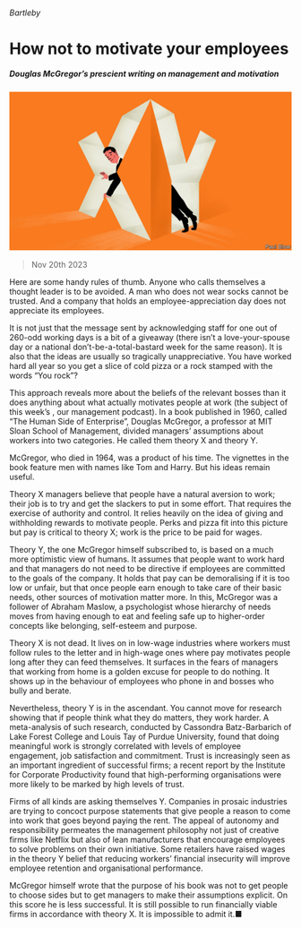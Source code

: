 ###### Bartleby

# How not to motivate your employees 

##### Douglas McGregor’s prescient writing on management and motivation 

![image](images/20231125_WBD001.jpg) 

> Nov 20th 2023 

Here are some handy rules of thumb. Anyone who calls themselves a thought leader is to be avoided. A man who does not wear socks cannot be trusted. And a company that holds an employee-appreciation day does not appreciate its employees. 

It is not just that the message sent by acknowledging staff for one out of 260-odd working days is a bit of a giveaway (there isn’t a love-your-spouse day or a national don’t-be-a-total-bastard week for the same reason). It is also that the ideas are usually so tragically unappreciative. You have worked hard all year so you get a slice of cold pizza or a rock stamped with the words “You rock”? 

This approach reveals more about the beliefs of the relevant bosses than it does anything about what actually motivates people at work (the subject of this week’s , our management podcast). In a book published in 1960, called “The Human Side of Enterprise”, Douglas McGregor, a professor at MIT Sloan School of Management, divided managers’ assumptions about workers into two categories. He called them theory X and theory Y. 

McGregor, who died in 1964, was a product of his time. The vignettes in the book feature men with names like Tom and Harry. But his ideas remain useful. 

Theory X managers believe that people have a natural aversion to work; their job is to try and get the slackers to put in some effort. That requires the exercise of authority and control. It relies heavily on the idea of giving and withholding rewards to motivate people. Perks and pizza fit into this picture but pay is critical to theory X; work is the price to be paid for wages.

Theory Y, the one McGregor himself subscribed to, is based on a much more optimistic view of humans. It assumes that people want to work hard and that managers do not need to be directive if employees are committed to the goals of the company. It holds that pay can be demoralising if it is too low or unfair, but that once people earn enough to take care of their basic needs, other sources of motivation matter more. In this, McGregor was a follower of Abraham Maslow, a psychologist whose hierarchy of needs moves from having enough to eat and feeling safe up to higher-order concepts like belonging, self-esteem and purpose. 

Theory X is not dead. It lives on in low-wage industries where workers must follow rules to the letter and in high-wage ones where pay motivates people long after they can feed themselves. It surfaces in the fears of managers that working from home is a golden excuse for people to do nothing. It shows up in the behaviour of employees who phone in and bosses who bully and berate. 

Nevertheless, theory Y is in the ascendant. You cannot move for research showing that if people think what they do matters, they work harder. A meta-analysis of such research, conducted by Cassondra Batz-Barbarich of Lake Forest College and Louis Tay of Purdue University, found that doing meaningful work is strongly correlated with levels of employee engagement, job satisfaction and commitment. Trust is increasingly seen as an important ingredient of successful firms; a recent report by the Institute for Corporate Productivity found that high-performing organisations were more likely to be marked by high levels of trust. 

Firms of all kinds are asking themselves Y. Companies in prosaic industries are trying to concoct purpose statements that give people a reason to come into work that goes beyond paying the rent. The appeal of autonomy and responsibility permeates the management philosophy not just of creative firms like Netflix but also of lean manufacturers that encourage employees to solve problems on their own initiative. Some retailers have raised wages in the theory Y belief that reducing workers’ financial insecurity will improve employee retention and organisational performance. 

McGregor himself wrote that the purpose of his book was not to get people to choose sides but to get managers to make their assumptions explicit. On this score he is less successful. It is still possible to run financially viable firms in accordance with theory X. It is impossible to admit it.■






